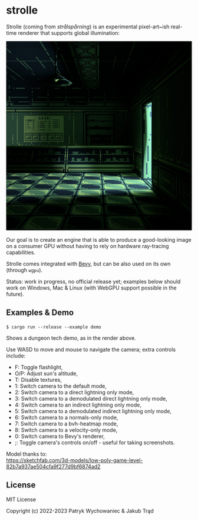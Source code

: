 # strolle

Strolle (coming from _strålspårning_) is an experimental pixel-art~ish real-time
renderer that supports global illumination:

<p align="center">
  <img width="512" height="512" src="_readme/demo-v4.jpg" />
</p>

Our goal is to create an engine that is able to produce a good-looking image on
a consumer GPU without having to rely on hardware ray-tracing capabilities.

Strolle comes integrated with [Bevy](https://bevyengine.org/), but can be also
used on its own (through `wgpu`).

Status: work in progress, no official release yet; examples below should work on
Windows, Mac & Linux (with WebGPU support possible in the future).

## Examples & Demo

``` shell
$ cargo run --release --example demo
```

Shows a dungeon tech demo, as in the render above.

Use WASD to move and mouse to navigate the camera; extra controls include:

- F: Toggle flashlight,
- O/P: Adjust sun's altitude,
- T: Disable textures,
- 1: Switch camera to the default mode,
- 2: Switch camera to a direct lightning only mode,
- 3: Switch camera to a demodulated direct lightning only mode,
- 4: Switch camera to an indirect lightning only mode,
- 5: Switch camera to a demodulated indirect lightning only mode,
- 6: Switch camera to a normals-only mode,
- 7: Switch camera to a bvh-heatmap mode,
- 8: Switch camera to a velocity-only mode,
- 0: Switch camera to Bevy's renderer,
- ;: Toggle camera's controls on/off - useful for taking screenshots.

Model thanks to:    
https://sketchfab.com/3d-models/low-poly-game-level-82b7a937ae504cfa9f277d9bf6874ad2

## License

MIT License

Copyright (c) 2022-2023 Patryk Wychowaniec & Jakub Trąd
